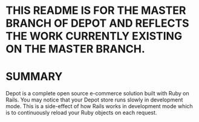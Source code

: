 THIS README IS FOR THE MASTER BRANCH OF DEPOT AND REFLECTS THE WORK CURRENTLY EXISTING ON THE MASTER BRANCH.
=====

SUMMARY
=====

Depot is a complete open source e-commerce solution built with Ruby on Rails. You may notice that your Depot store runs slowly in development mode. This is a side-effect of how Rails works in development mode which is to continuously reload your Ruby objects on each request.
